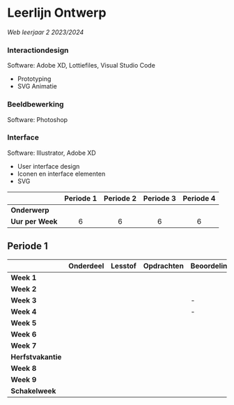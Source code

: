 # Leerlijn Ontwerp
*Web leerjaar 2 2023/2024*

###	Interactiondesign
Software: Adobe XD, Lottiefiles, Visual Studio Code
-	Prototyping 
-	SVG Animatie 


### Beeldbewerking 
Software: Photoshop

###	Interface 
Software: Illustrator, Adobe XD
-	User interface design
-	Iconen en interface elementen
-	SVG

|| Periode 1  | Periode 2  | Periode 3  | Periode 4  |
|---|:---:|:---:|:---:|:---:|
|**Onderwerp**|||| |
|**Uur per Week**|6|6|6|6|


## Periode 1

|   |  **Onderdeel** | **Lesstof**  | **Opdrachten**  | **Beoordeling**
|---|---|---|---|---|
|**Week 1**||  | ||
|**Week 2**|||  ||
|**Week 3**| |  | |-
|**Week 4**| || |-
|**Week 5**| |||
|**Week 6**||||
|**Week 7**||||
|**Herfstvakantie**|
|**Week 8**||   |
|**Week 9**|  |||
|**Schakelweek**|   |   |   |